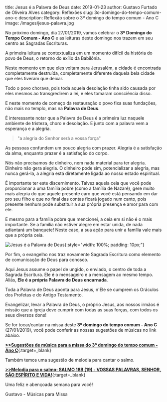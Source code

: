 ﻿title: Jesus é a Palavra de Deus
date: 2019-01-23
author: Gustavo Furtado de Oliveira Alves
category: Reflexões
slug: 3o-domingo-do-tempo-comum-ano-c
description: Reflexão sobre o 3º domingo do tempo comum - Ano C
image: /images/jesus-palavra.jpg

No próximo domingo, dia 27/01/2019, vamos celebrar o **3º Domingo do Tempo Comum - Ano C**
e as leituras deste domingo nos trazem em seu centro as Sagradas Escrituras.

A primeira leitura se contextualiza em um momento difícil da história do povo de Deus,
o retorno do exílio da Babilônia.

Neste momento em que eles voltam para Jerusalém, a cidade é encontrada completamente destruída,
completamente diferente daquela bela cidade que eles tiveram que deixar.

Todo o povo chorava, pois toda aquela desolação tinha sido causada por eles mesmos ao transgredirem a lei, e eles tomaram consciência disso.

E neste momento de começo da restauração o povo fixa suas fundações, não mais no templo, mas na **Palavra de Deus**.

É interessante notar que a Palavra de Deus é a primeira luz naquele ambiente de tristeza, choro e desolação. E junto com a palavra vem a esperança e a alegria.

> "a alegria do Senhor será a vossa força"

As pessoas confundem um pouco alegria com prazer. Alegria é a satisfação da alma, enquanto prazer é a satisfação do corpo.

Nós não precisamos de dinheiro, nem nada material para ter alegria. Dinheiro não gera alegria. O dinheiro pode sim, potencializar a alegria, mas nunca gerá-la, a alegria está diretamente ligada ao nosso estado espiritual.

É importante ter este discernimento. Talvez aquela ceia que você pode proporcionar a uma família pobre (como a família de Nazaré), gere muito mais alegria do que aquele presente caro que você está pensando em dar pro seu filho e que no final das contas ficará jogado num canto, pois presente nenhum pode substituir a sua própria presença e amor para com ele.

E mesmo para a família pobre que mencionei, a ceia em si não é o mais importante. Se a família não estiver alegre em estar unida, de nada adiantará um banquete! Neste caso, a sua ação para unir a família vale mais que a própria ceia.

![Jesus é a Palavra de Deus](/images/jesus-palavra.jpg){:style="width: 100%; padding: 10px;"}

Por fim, o evangelho nos traz novamente Sagrada Escritura como elemento de comunicação
de Deus para conosco.

Aqui Jesus assume o papel de ungido, o enviado, o centro de toda a Sagrada Escritura.
Ele é o mensageiro e a mensagem ao mesmo tempo.
Aliás, **Ele é a própria Palavra de Deus encarnada**.

Toda a Palavra de Deus aponta para Jesus, n'Ele se cumprem os Oráculos dos Profetas e do Antigo Testamento.

Evangelizar, levar a Palavra de Deus, o próprio Jesus, aos nossos irmãos é missão que a
igreja deve cumprir com todas as suas forças, com todos os seus diversos dons!

Se for tocar/cantar na missa deste **3º domingo do tempo comum - Ano C** (27/01/2019), 
você pode conferir as nossas sugestões de músicas no link abaixo.

[**>>Sugestões de música para a missa do 3º domingo do tempo comum - Ano C**](https://musicasparamissa.com.br/sugestoes-para/3o-domingo-do-tempo-comum-ano-c){:target=\_blank}

Também temos uma sugestão de melodia para cantar o salmo.

[**>>Melodia para o salmo: SALMO 18B (19) - VOSSAS PALAVRAS, SENHOR, SÃO ESPÍRITO E VIDA!**](https://musicasparamissa.com.br/musica/salmo-18b-19-vossas-palavras-senhor/){:target=\_blank}

Uma feliz e abençoada semana para você!

Gustavo - Músicas para Missa

